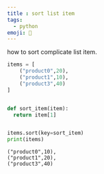```yaml
---
title : sort list item 
tags:
  - python
emoji: 🐍
---
```


how to sort complicate list item. 

```python
items = [
    ("product0",20),
    ("product1",10),
    ("product3",40)
]


def sort_item(item):
  return item[1]


items.sort(key=sort_item)
print(items)
```

```Output
("product0",10),
("product1",20),
("product3",40)
```
